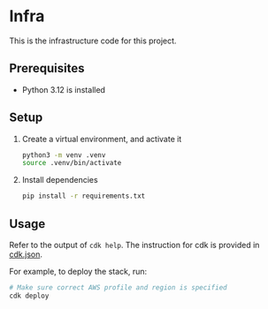 
# Infra

This is the infrastructure code for this project.

## Prerequisites

* Python 3.12 is installed

## Setup

1. Create a virtual environment, and activate it

   ```bash
   python3 -m venv .venv
   source .venv/bin/activate
   ```

1. Install dependencies

   ```bash
   pip install -r requirements.txt
   ```

## Usage

Refer to the output of `cdk help`. The instruction for cdk is provided
in [cdk.json](./cdk.json).

For example, to deploy the stack, run:

```bash
# Make sure correct AWS profile and region is specified
cdk deploy
```
